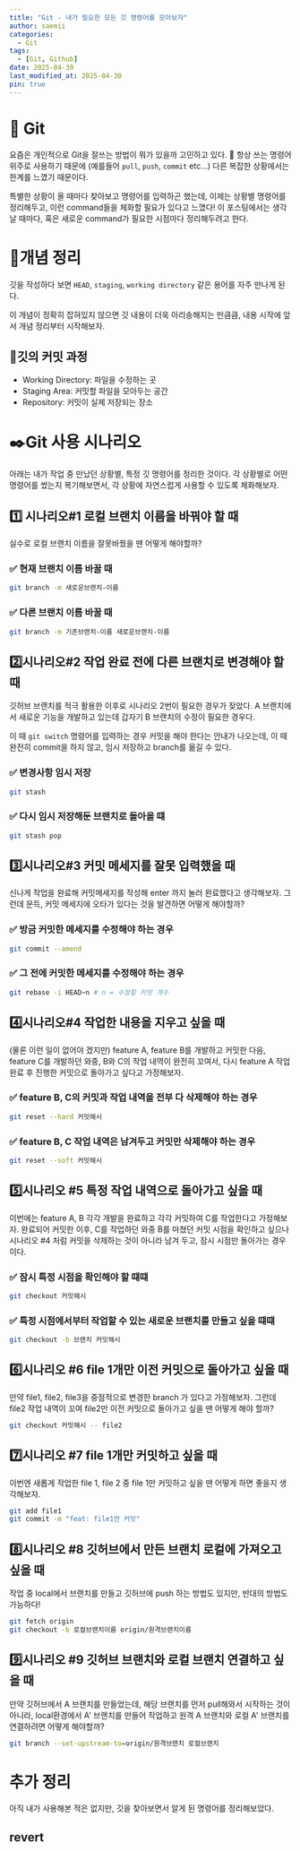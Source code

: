 ```yaml
---
title: "Git - 내가 필요한 모든 깃 명령어를 모아보자"
author: saemii
categories:
  - Git
tags:
  - [Git, Github]
date: 2025-04-30
last_modified_at: 2025-04-30
pin: true
---
```


# 💌 Git

요즘은 개인적으로 Git을 잘쓰는 방법이 뭐가 있을까 고민하고 있다. 🤔 항상 쓰는 명령어 위주로 사용하기 때문에 (예를들어 `pull`, `push`, `commit` etc...) 다른 복잡한 상황에서는 한계를 느꼈기 때문이다.

특별한 상황이 올 때마다 찾아보고 명령어를 입력하곤 했는데, 이제는 상황별 명령어를 정리해두고, 이런 command들을 체화할 필요가 있다고 느꼈다! 이 포스팅에서는 생각 날 때마다, 혹은 새로운 command가 필요한 시점마다 정리해두려고 한다.

# 🎉개념 정리

깃을 작성하다 보면 `HEAD`, `staging`, `working directory` 같은 용어를 자주 만나게 된다.

이 개념이 정확히 잡혀있지 않으면 깃 내용이 더욱 아리송해지는 만큼큼, 내용 시작에 앞서 개념 정리부터 시작해보자.

## 📢깃의 커밋 과정

- Working Directory: 파일을 수정하는 곳
- Staging Area: 커밋할 파일을 모아두는 공간
- Repository: 커밋이 실제 저장되는 장소

# ✒️Git 사용 시나리오

아래는 내가 작업 중 만났던 상황별, 특정 깃 명령어를 정리한 것이다.
각 상황별로 어떤 명령어를 썼는지 복기해보면서, 각 상황에 자연스럽게 사용할 수 있도록 체화해보자.

## 1️⃣ 시나리오#1 로컬 브랜치 이름을 바꿔야 할 때

실수로 로컬 브랜치 이름을 잘못바꿨을 땐 어떻게 해야할까?

### ✅ 현재 브랜치 이름 바꿀 때

```bash
git branch -m 새로운브랜치-이름
```

### ✅ 다른 브랜치 이름 바꿀 때

```bash
git branch -m 기존브랜치-이름 새로운브랜치-이름
```

## 2️⃣시나리오#2 작업 완료 전에 다른 브랜치로 변경해야 할 때

깃허브 브랜치를 적극 활용한 이후로 시나리오 2번이 필요한 경우가 잦았다.
A 브랜치에서 새로운 기능을 개발하고 있는데 갑자기 B 브랜치의 수정이 필요한 경우다.

이 때 `git switch` 명령어를 입력하는 경우 커밋을 해야 한다는 안내가 나오는데, 이 때 완전히 commit을 하지 않고,
임시 저장하고 branch를 옮길 수 있다.

### ✅ 변경사항 임시 저장

```bash
git stash
```

### ✅ 다시 임시 저장해둔 브랜치로 돌아올 떄

```bash
git stash pop
```

## 3️⃣시나리오#3 커밋 메세지를 잘못 입력했을 때

신나게 작업을 완료해 커밋메세지를 작성해 enter 까지 눌러 완료했다고 생각해보자.
그런데 문득, 커밋 메세지에 오타가 있다는 것을 발견하면 어떻게 해야할까?

### ✅ 방금 커밋한 메세지를 수정해야 하는 경우

```bash
git commit --amend
```

### ✅ 그 전에 커밋한 메세지를 수정해야 하는 경우

```bash
git rebase -i HEAD~n # n = 수정할 커밋 개수
```

## 4️⃣시나리오#4 작업한 내용을 지우고 싶을 때

(물론 이런 일이 없어야 겠지만) feature A, feature B를 개발하고 커밋한 다음,
feature C를 개발하던 와중, B와 C의 작업 내역이 완전히 꼬여서, 다시 feature A 작업 완료 후 진행한 커밋으로
돌아가고 싶다고 가정해보자.

### ✅ feature B, C의 커밋과 작업 내역을 전부 다 삭제해야 하는 경우

```bash
git reset --hard 커밋해시
```

### ✅ feature B, C 작업 내역은 남겨두고 커밋만 삭제해야 하는 경우

```bash
git reset --soft 커밋해시
```

## 5️⃣시나리오 #5 특정 작업 내역으로 돌아가고 싶을 때

이번에는 feature A, B 각각 개발을 완료하고 각각 커밋하여 C를 작업한다고 가정해보자.
완료되어 커밋한 이후, C를 작업하던 와중 B를 마쳤던 커밋 시점을 확인하고 싶으나 시나리오 #4 처럼 커밋을 삭제하는 것이 아니라
남겨 두고, 잠시 시점만 돌아가는 경우이다.

### ✅ 잠시 특정 시점을 확인해야 할 떄떄

```bash
git checkout 커밋해시
```

### ✅ 특정 시점에서부터 작업할 수 있는 새로운 브랜치를 만들고 싶을 떄떄

```bash
git checkout -b 브랜치 커밋해시
```

## 6️⃣시나리오 #6 file 1개만 이전 커밋으로 돌아가고 싶을 때

만약 file1, file2, file3을 중점적으로 변경한 branch 가 있다고 가정해보자.
그런데 file2 작업 내역이 꼬여 file2만 이전 커밋으로 돌아가고 싶을 땐 어떻게 해야 할까?

```bash
git checkout 커밋해시 -- file2
```

## 7️⃣시나리오 #7 file 1개만 커밋하고 싶을 때

이번엔 새롭게 작업한 file 1, file 2 중 file 1만 커밋하고 싶을 땐 어떻게 하면 좋을지 생각해보자.

```bash
git add file1
git commit -m "feat: file1만 커밋"
```

## 8️⃣시나리오 #8 깃허브에서 만든 브랜치 로컬에 가져오고 싶을 때

작업 중 local에서 브랜치를 만들고 깃허브에 push 하는 방법도 있지만, 반대의 방법도 가능하다!

```bash
git fetch origin
git checkout -b 로컬브랜치이름 origin/원격브랜치이름
```

## 9️⃣시나리오 #9 깃허브 브랜치와 로컬 브랜치 연결하고 싶을 때

만약 깃허브에서 A 브랜치를 만들었는데, 해당 브랜치를 먼저 pull해와서 시작하는 것이 아니라,
local환경에서 A' 브랜치를 만들어 작업하고 원격 A 브랜치와 로컬 A' 브랜치를 연결하려면 어떻게 해야할까?

```bash
git branch --set-upstream-to=origin/원격브랜치 로컬브랜치
```

# 추가 정리

아직 내가 사용해본 적은 없지만, 깃을 찾아보면서 알게 된 명령어를 정리해보았다.

## revert
